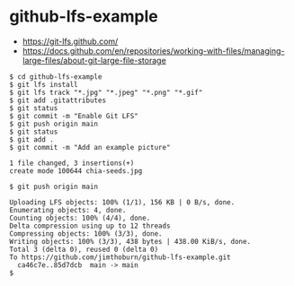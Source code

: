 # github-lfs-example

* https://git-lfs.github.com/
* https://docs.github.com/en/repositories/working-with-files/managing-large-files/about-git-large-file-storage

```
$ cd github-lfs-example 
$ git lfs install
$ git lfs track "*.jpg" "*.jpeg" "*.png" "*.gif"
$ git add .gitattributes
$ git status
$ git commit -m "Enable Git LFS"
$ git push origin main
$ git status
$ git add .
$ git commit -m "Add an example picture"

1 file changed, 3 insertions(+)
create mode 100644 chia-seeds.jpg

$ git push origin main

Uploading LFS objects: 100% (1/1), 156 KB | 0 B/s, done.                                                                                                     
Enumerating objects: 4, done.
Counting objects: 100% (4/4), done.
Delta compression using up to 12 threads
Compressing objects: 100% (3/3), done.
Writing objects: 100% (3/3), 438 bytes | 438.00 KiB/s, done.
Total 3 (delta 0), reused 0 (delta 0)
To https://github.com/jimthoburn/github-lfs-example.git
  ca46c7e..85d7dcb  main -> main
$
```
